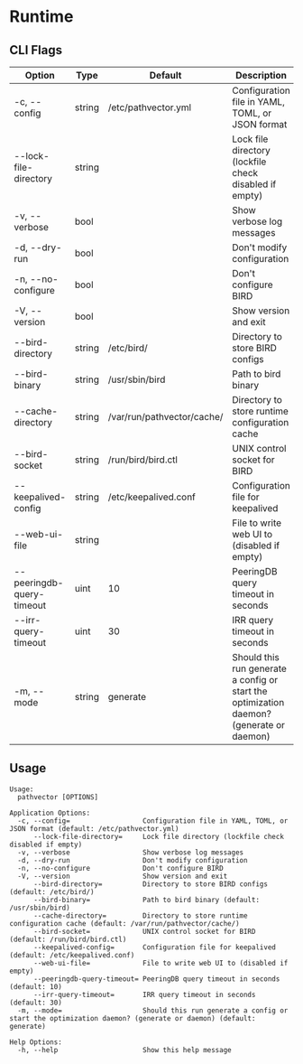 # Runtime
<!-- Code generated DO NOT EDIT -->
## CLI Flags
| Option | Type | Default | Description |
|--------|------|---------|-------------|
| -c,  --config | string | /etc/pathvector.yml | Configuration file in YAML, TOML, or JSON format |
|  --lock-file-directory | string |  | Lock file directory (lockfile check disabled if empty) |
| -v,  --verbose | bool |  | Show verbose log messages |
| -d,  --dry-run | bool |  | Don't modify configuration |
| -n,  --no-configure | bool |  | Don't configure BIRD |
| -V,  --version | bool |  | Show version and exit |
|  --bird-directory | string | /etc/bird/ | Directory to store BIRD configs |
|  --bird-binary | string | /usr/sbin/bird | Path to bird binary |
|  --cache-directory | string | /var/run/pathvector/cache/ | Directory to store runtime configuration cache |
|  --bird-socket | string | /run/bird/bird.ctl | UNIX control socket for BIRD |
|  --keepalived-config | string | /etc/keepalived.conf | Configuration file for keepalived |
|  --web-ui-file | string |  | File to write web UI to (disabled if empty) |
|  --peeringdb-query-timeout | uint | 10 | PeeringDB query timeout in seconds |
|  --irr-query-timeout | uint | 30 | IRR query timeout in seconds |
| -m,  --mode | string | generate | Should this run generate a config or start the optimization daemon? (generate or daemon) |

## Usage
```
Usage:
  pathvector [OPTIONS]

Application Options:
  -c, --config=                  Configuration file in YAML, TOML, or JSON format (default: /etc/pathvector.yml)
      --lock-file-directory=     Lock file directory (lockfile check disabled if empty)
  -v, --verbose                  Show verbose log messages
  -d, --dry-run                  Don't modify configuration
  -n, --no-configure             Don't configure BIRD
  -V, --version                  Show version and exit
      --bird-directory=          Directory to store BIRD configs (default: /etc/bird/)
      --bird-binary=             Path to bird binary (default: /usr/sbin/bird)
      --cache-directory=         Directory to store runtime configuration cache (default: /var/run/pathvector/cache/)
      --bird-socket=             UNIX control socket for BIRD (default: /run/bird/bird.ctl)
      --keepalived-config=       Configuration file for keepalived (default: /etc/keepalived.conf)
      --web-ui-file=             File to write web UI to (disabled if empty)
      --peeringdb-query-timeout= PeeringDB query timeout in seconds (default: 10)
      --irr-query-timeout=       IRR query timeout in seconds (default: 30)
  -m, --mode=                    Should this run generate a config or start the optimization daemon? (generate or daemon) (default: generate)

Help Options:
  -h, --help                     Show this help message

```
